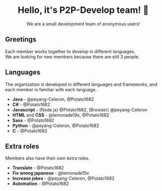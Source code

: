 <h1 align="center">Hello, it's P2P-Develop team! 👋</h1>

<p align="center">We are a small development team of anonymous users!</p>

## Greetings

Each member works together to develop in different languages.  
We are looking for new members because there are still 3 people.

## Languages

The organization is developed in different languages and frameworks, and each member is familiar with each language.

-   **Java** - @peyang-Celeron, @Potato1682
-   **C#** - @Potato1682
-   **Javascript** - (Node.js) @Potato1682, (Browser) @peyang-Celeron
-   **HTML** and **CSS** - @lemonade19x, @Potato1682
-   **Sass** - @Potato1682
-   **Python** - @peyang-Celeron, @Potato1682
-   **C** - @Potato1682

## Extra roles

Members also have their own extra roles.

-   **Translate** - @Potato1682
-   **Fix wrong japanese** - @lemonade19x
-   **Increase jokes** - @peyang-Celeron, @Potato1682
-   **Automation** - @Potato1682
